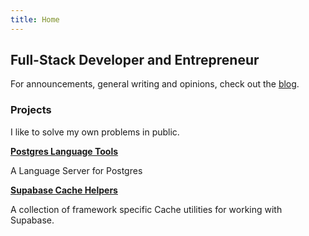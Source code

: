 ```yaml
---
title: Home
---
```

## Full-Stack Developer and Entrepreneur

For announcements, general writing and opinions, check out the [blog](./posts).


### Projects

I like to solve my own problems in public.

**[Postgres Language Tools](https://github.com/supabase-community/postgres_lsp)**

A Language Server for Postgres

**[Supabase Cache Helpers](https://github.com/psteinroe/supabase-cache-helpers)**

A collection of framework specific Cache utilities for working with Supabase.

